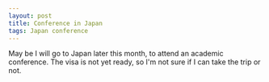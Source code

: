 ```yaml
---
layout: post
title: Conference in Japan
tags: Japan conference
---
```

May be I will go to Japan later this month, to attend an academic conference. The visa is not yet ready, so I'm not sure if I can take the trip or not.


